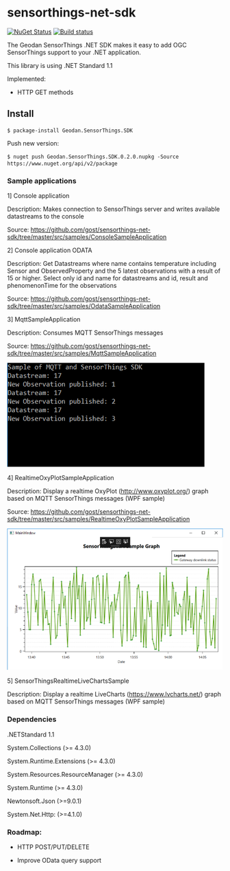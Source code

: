 # sensorthings-net-sdk

[![NuGet Status](http://img.shields.io/nuget/v/Geodan.SensorThings.SDK.svg?style=flat)](https://www.nuget.org/packages/Geodan.SensorThings.SDK/)
[![Build status](https://ci.appveyor.com/api/projects/status/fwnnxu7dp4ffykag?svg=true)](https://ci.appveyor.com/project/bertt/sensorthings-net-sdk)

The Geodan SensorThings .NET SDK makes it easy to add OGC SensorThings support to your .NET application.

This library is using .NET Standard 1.1

Implemented:

- HTTP GET methods

## Install

```
$ package-install Geodan.SensorThings.SDK
```

Push new version:

```
$ nuget push Geodan.SensorThings.SDK.0.2.0.nupkg -Source https://www.nuget.org/api/v2/package
```

### Sample applications

1] Console application

Description: Makes connection to SensorThings server and writes available datastreams to the console

Source: https://github.com/gost/sensorthings-net-sdk/tree/master/src/samples/ConsoleSampleApplication

2] Console application ODATA

Description:  Get Datastreams where name contains temperature including Sensor and ObservedProperty and the 5 latest observations with a result of 15 or higher. Select only id and name for datastreams and id, result and phenomenonTime for the observations

Source: https://github.com/gost/sensorthings-net-sdk/tree/master/src/samples/OdataSampleApplication

3] MqttSampleApplication

Description: Consumes MQTT SensorThings messages

Source: https://github.com/gost/sensorthings-net-sdk/tree/master/src/samples/MqttSampleApplication

![alt tag](mqttsample.png)

4] RealtimeOxyPlotSampleApplication

Description: Display a realtime OxyPlot (http://www.oxyplot.org/) graph based on MQTT SensorThings messages (WPF sample)

Source: https://github.com/gost/sensorthings-net-sdk/tree/master/src/samples/RealtimeOxyPlotSampleApplication

![alt tag](realtime.png)

5] SensorThingsRealtimeLiveChartsSample

Description: Display a realtime LiveCharts (https://www.lvcharts.net/) graph based on MQTT SensorThings messages (WPF sample)


### Dependencies

.NETStandard 1.1

System.Collections (>= 4.3.0)

System.Runtime.Extensions (>= 4.3.0)

System.Resources.ResourceManager (>= 4.3.0)

System.Runtime (>= 4.3.0)

Newtonsoft.Json (>=9.0.1)

System.Net.Http: (>=4.1.0)

### Roadmap:

- HTTP POST/PUT/DELETE

- Improve OData query support
